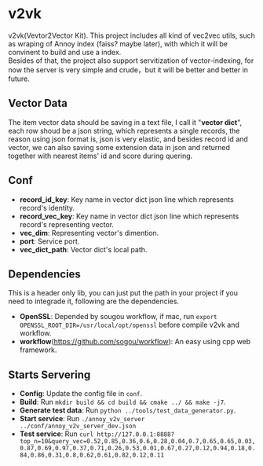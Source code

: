 # v2vk
v2vk(Vevtor2Vector Kit). This project includes all kind of vec2vec utils, such as wraping of Annoy index (faiss? maybe later), with which it will be convinent to build and use a index.  
Besides of that, the project also support servitization of vector-indexing, for now the server is very simple and crude，but it will be better and better in future.

## Vector Data
The item vector data should be saving in a text file, I call it "**vector dict**", each row shoud be a json string, which represents a single records, the reason using json format is, json is very elastic, and besides record id and vector, we can also saving some extension data in json and returned together with nearest items' id and score during quering.

## Conf
* **record_id_key**: Key name in vector dict json line which represents record's identity.
* **record_vec_key**: Key name in vector dict json line which represents record's representing vector.
* **vec_dim**: Representing vector's dimention.
* **port**: Service port.
* **vec_dict_path**: Vector dict's local path.

## Dependencies
This is a header only lib, you can just put the path in your project if you need to integrade it, following are the dependencies.
* **OpenSSL**: Depended by sougou workflow, if mac, run `export OPENSSL_ROOT_DIR=/usr/local/opt/openssl` before compile v2vk and workflow.
* **workflow**(https://github.com/sogou/workflow): An easy using cpp web framework.

## Starts Servering
* **Config**: Update the config file in `conf`.
* **Build**: Run `mkdir build && cd build && cmake ../ && make -j7`.
* **Generate test data**: Run `python ../tools/test_data_generator.py`.
* **Start service**: Run `./annoy_v2v_server ../conf/annoy_v2v_server_dev.json`
* **Test service**: Run `curl http://127.0.0.1:8888?top_n=10&query_vec=0.52,0.85,0.36,0.6,0.28,0.04,0.7,0.65,0.65,0.03,0.87,0.69,0.97,0.37,0.71,0.26,0.53,0.01,0.67,0.27,0.12,0.94,0.18,0.84,0.86,0.31,0.8,0.62,0.61,0.82,0.12,0.11`
